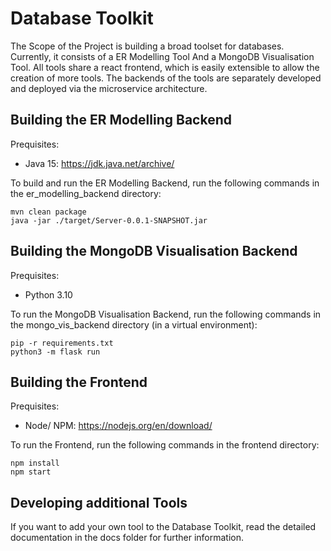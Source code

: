 # Database Toolkit

The Scope of the Project is building a broad toolset for databases.
Currently, it consists of a ER Modelling Tool And a MongoDB Visualisation Tool.
All tools share a react frontend, which is easily extensible to allow the creation of more tools.
The backends of the tools are separately developed and deployed via the microservice architecture.

## Building the ER Modelling Backend

Prequisites:

- Java 15: https://jdk.java.net/archive/

To build and run the ER Modelling Backend, run the following commands in the er_modelling_backend directory:

    mvn clean package
    java -jar ./target/Server-0.0.1-SNAPSHOT.jar


## Building the MongoDB Visualisation Backend

Prequisites:

- Python 3.10

To run the MongoDB Visualisation Backend, run the following commands in the mongo_vis_backend directory (in a virtual environment):

    pip -r requirements.txt
    python3 -m flask run

## Building the Frontend

Prequisites:

- Node/ NPM: https://nodejs.org/en/download/

To run the Frontend, run the following commands in the frontend directory:

    npm install
    npm start

## Developing additional Tools

If you want to add your own tool to the Database Toolkit, read the detailed documentation in the docs folder for further information.


